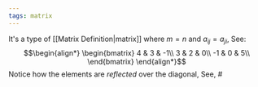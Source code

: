 ```yaml
---
tags: matrix
---
```

It's a type of [[Matrix Definition|matrix]] where $m=n$ and $a_{ij}=a_{ji}$, See:
$$\begin{align*}
\begin{bmatrix}
4 & 3 & -1\\
3 & 2 & 0\\
-1 & 0 & 5\\
\end{bmatrix}
\end{align*}$$
Notice how the elements are *reflected* over the diagonal, See, #